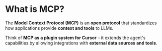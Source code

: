 # What is MCP?

The **Model Context Protocol (MCP)** is an **open protocol** that standardizes how applications provide **context and tools** to LLMs.

Think of **MCP as a plugin system for Cursor** – it extends the agent's capabilities by allowing integrations with **external data sources and tools**. 